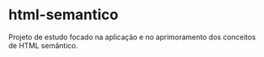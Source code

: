 # html-semantico
Projeto de estudo focado na aplicação e no aprimoramento dos conceitos de HTML semântico.
